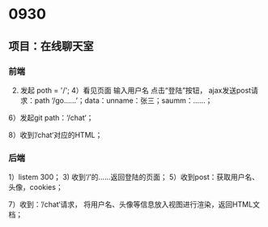 # 0930
## 项目：在线聊天室

### 前端
2) 发起 poth = '/';
4）看见页面
输入用户名
点击“登陆”按钮，
ajax发送post请求：path ‘/go……’；data：unname：张三；saumm：……；

6）发起git
path：‘/chat‘；

8）收到’/chat‘对应的HTML；

### 后端
1）listem 300；
3) 收到‘/’的……返回登陆的页面；
5）收到post：获取用户名、头像，cookies；

7）收到：’/chat‘请求，
将用户名、头像等信息放入视图进行渲染，返回HTML文档；

